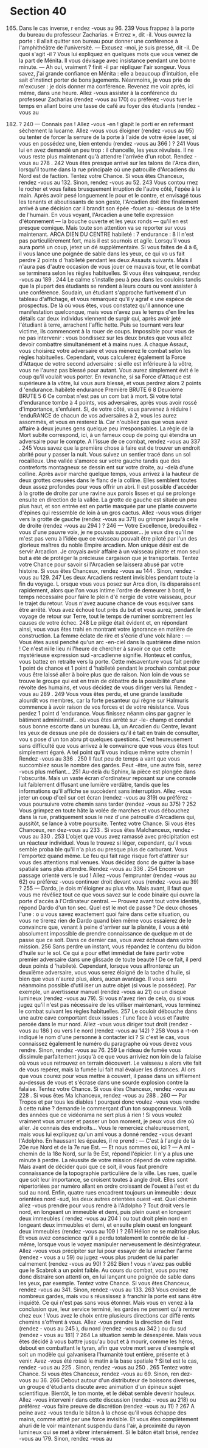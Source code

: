 # Section 40

165. Dans le cas inverse, r endez -vous au 96.
239
Vous frappez à la porte du bureau du professeur Zacharias. «
Entrez », dit -il. Vous ouvrez la porte : il allait quitter son bureau
pour donner une conférence à l'amphithéâtre de l'université.
— Excusez -moi, je  suis pressé, dit -il. De quoi s'agit -il ?
Vous lui expliquez en quelques mots que vous venez de la part de
Ménita. Il vous dévisage avec insistance pendant une bonne
minute.
— Ah oui, vraiment ? finit -il par répliquer l'air songeur. Vous
savez, j'ai grande  confiance en Ménita : elle a beaucoup
d'intuition, elle sait d'instinct porter de bons jugements.
Néanmoins, je vous prie de m'excuser : je dois donner ma
conférence. Revenez me voir après, ici même, dans une heure.
Allez -vous assister à la conférence du professeur Zacharias
(rendez -vous au 170) ou préférez -vous tuer le temps en allant
boire une tasse de café au foyer des étudiants (rendez -vous au
182) ?
240
— Connais pas ! Allez -vous -en ! glapit le porti er en refermant
sèchement la lucarne.
Allez -vous vous éloigner (rendez -vous au 95) ou tenter de forcer
la serrure de la porte à l'aide de votre épée laser, si vous en
possédez une, bien entendu (rendez -vous au 366 ) ?
241
Vous lui en avez demandé un peu trop : il chancelle, les yeux
révulsés. Il ne vous reste plus maintenant qu'à attendre l'arrivée
d'un robot. Rendez -vous au 278 .
242
Vous êtes presque arrivé sur les talons de l'Arca dien, lorsqu'il
tourne dans la rue principale où une patrouille d'Arcadiens du
Nord est de faction. Tentez votre Chance. Si vous êtes Chanceux,
rendez -vous au 132. Sinon, rendez -vous au 52.
243
Vous contou rnez le rocher et vous faites brusquement irruption
de l'autre côté, l'épée à la main. Après avoir pesé longuement le
pour et le contre, et envisagé tous les tenants et aboutissants de
son geste, l'Arcadien doit être finalement arrivé à une décision
car il  brandit son épée -fouet au -dessus de la tête de l'humain. En
vous voyant, l'Arcadien a une telle expression d'étonnement — la
bouche ouverte et les yeux ronds — qu'il en est presque comique.
Mais toute son attention va se reporter sur vous maintenant.
ARCA DIEN  DU CENTRE  habileté  : 7 endurance  : 8
Il n'est pas particulièrement fort, mais il est sournois et agiîe.
Lorsqu'il vous aura porté un coup, jetez un dé supplémentaire. Si
vous faites de 4 à 6, il vous lance une poignée de sable dans les
yeux, ce qui vo us fait perdre 2 points d 'hablleté  pendant les
deux Assauts suivants. Mais il n'aura pas d'autre occasion de
vous jouer ce mauvais tour, et le combat se terminera selon les
règles habituelles. Si vous êtes vainqueur, rendez -vous au 189 .
244
Le calme s'installe peu à peu dans les couloirs tandis que la
plupart des étudiants se rendent à leurs cours ou vont assister à
une conférence. Soudain, un étudiant s'approche furtivement
d'un tableau d'affichage, et vous remarquez qu'il y agraf e une
espèce de prospectus. De là où vous êtes, vous constatez qu'il
annonce une manifestation quelconque, mais vous n'avez pas le
temps d'en lire les détails car deux individus viennent de surgir
qui, après avoir jeté l'étudiant à terre, arrachent l'affic hette. Puis
se tournant vers leur victime, ils commencent à la rouer de
coups. Impossible pour vous de ne pas intervenir : vous
bondissez sur les deux brutes que vous allez devoir combattre
simultanément et à mains nues. A chaque Assaut, vous choisirez
votre adversaire et vous mènerez le combat selon les règles
habituelles. Cependant, vous calculerez également la Force
d'Attaque de votre second adversaire : si elle est inférieure à la
vôtre, vous ne l'aurez pas blessé pour autant. Vous aurez
simplement évit é le coup qu'il voulait vous porter. En revanche,
si sa Force d'Attaque est supérieure à la vôtre, lui vous aura
blessé, et vous perdrez alors 2 points d 'endurance.
habileté endurance
Première BRUTE    6   8
Deuxième BRUTE    5   6
Ce combat n'est pas un com bat à mort. Si votre total
d'endurance  tombe à 4 points, vos adversaires, après vous
avoir rossé d'importance, s'enfuient. Si, de votre côté, vous
parvenez à réduire l 'enduRANCE  de chacun de vos adversaires
à 2, vous les aurez assommés, et vous en resterez  là. Car
n'oubliez pas que vous avez affaire à deux jeunes gens quelque
peu irresponsables. La règle de la  Mort subite  correspond, ici, à
un fameux coup de poing qui étendra un adversaire pour le
compte. A l'issue de ce combat, rendez -vous au 337 .
245
Vous savez que la première chose à faire est de trouver un
endroit abrité pour y passer la nuit. Vous suivez un sentier tracé
dans un sol rocailleux. Une vallée s'amorce sur votre gauche
tandis que des contreforts montagneux se dessin ent sur votre
droite, au -delà d'une colline. Après avoir marché quelque temps,
vous arrivez à la hauteur de deux grottes creusées dans le flanc
de la colline. Elles semblent toutes deux assez profondes pour
vous offrir un abri. Il est possible d'accéder à la grotte de droite
par une ravine aux parois lisses et qui se prolonge ensuite en
direction de la vallée. La grotte de gauche est située un peu plus
haut, et son entrée est en partie masquée par une plante couverte
d'épines qui ressemble de loin à un gros  cactus. Allez -vous vous
diriger vers la grotte de gauche (rendez -vous au 371) ou grimper
jusqu'à celle de droite (rendez -vous au 294 ) ?
246
— Votre Excellence, bredouillez -vous d'une pauvre voix, je ne
pouvais supposer... je veux dire qu'il ne m'est pas venu à l'idée
que ce vaisseau pouvait être piloté par l'un des glorieux maîtres
du noble Empire arcadien. Mon unique désir est de servir
Arcadion. Je croyais avoir affaire à un vaisseau pirate et mon seul
but a été de protéger la précieuse cargaison que je transportais.
Tentez votre Chance pour savoir si l'Arcadien se laissera abusé
par votre histoire. Si vous êtes Chanceux, rendez -vous au 144 .
Sinon, rendez -vous au 129.
247
Les deux Arcadiens restent invisibles pendant toute la fin du
voyage. L orsque vous vous posez sur Arca dion, ils disparaissent
rapidement, alors que l'on vous intime l'ordre de demeurer à
bord, le temps nécessaire pour faire le plein d'é nergie de votre
vaisseau, pour le trajet du retour. Vous n'avez aucune chance de
vous esquiver sans être arrêté. Vous avez échoué tout près du but
et vous aurez, pendant le voyage de retour sur Terre, tout le
temps de ruminer sombrement les causes de votre  échec.
248
Le piège était évident et, en répondant ainsi, vous vous êtes trahi
en montrant votre ignorance en matière de construction. La
femme éclate de rire et s'écrie d'une voix hilare :
— Vous êtes aussi penché qu'un arc -en-ciel dans la quatrième
dime nsion !
Ce n'est ni le lieu ni l'heure de chercher à savoir ce que cette
mystérieuse expression sud -arcadienne signifie. Honteux et
confus, vous battez en retraite vers la porte. Cette mésaventure
vous fait perdre 1 point de  chance  et 1 point d 'hablleté  pendant
le prochain combat pour vous être laissé aller à boire plus que de
raison. Non loin de vous se trouve le groupe qui est en train de
débattre de la possibilité d'une révolte des humains, et vous
décidez de vous diriger vers lui. Rendez -vous au 289 .
249
Vous vous êtes perdu, et une grande lassitude alourdit vos
membres, car la forte pesanteur qui règne sur Halmuris
commence à avoir raison de vos forces et de votre résistance.
Vous perdez 1 point d 'endurance.  Vous finissez néanm oins par
gagner le bâtiment administratif... où vous êtes arrêté sur -le-
champ et conduit sous bonne escorte dans un bureau. Là, un
Arcadien du Centre, levant les yeux de dessus une pile de
dossiers qu'il é tait en train de consulter, vou s pose d'un ton
abru pt quelques questions. C'est heureusement sans difficulté
que vous arrivez à le convaincre que vous vous êtes tout
simplement égaré. A tel point qu'il vous indique même votre
chemin ! Rendez -vous au 336 .
250
Il faut peu de temps a vant que vous succombiez sous le nombre
des gardes. Peut -être, une autre fois, serez -vous plus méfiant...
251
Au-delà du Sphinx, la pièce est plongée dans l'obscurité. Mais un
vaste écran d'ordinateur reposant sur une console luit faiblement
diffusant une lumière verdâtre, tandis que les informations qu'il
affiche se succèdent sans interruption. Allez -vous jeter un coup
d'œil sur cet écran (rendez -vous au 319) ou préférez -vous
poursuivre votre chemin sans tarder (rendez -vous au 375) ?
252
Vous grimpez en toute hâte la volée de marches et vous
débouchez dans la rue, pratiquement sous le nez d'une patrouille
d'Arcadiens qui, aussitôt, se lance à votre poursuite. Tentez votre
Chance. Si vous êtes Chanceux, ren dez-vous au 233 . Si vous êtes
Malchanceux, rendez -vous au 330 .
253
L'objet que vous avez ramassé avec précipitation est un réacteur
individuel. Vous le trouvez si léger, cependant, qu'il vous semble
proba ble qu'il n'a plus ou presque plus de carburant. Vous
l'emportez quand même. Le feu qui fait rage risque fort d'attirer
sur vous des attentions mal venues. Vous décidez donc de quitter
la base spatiale sans plus attendre. Rendez -vous au 336 .
254
Encore un passage orienté vers le sud ! Allez -vous l'emprunter
(rendez -vous au 62) ou préférez -vous continuer droit devant
vous (rendez -vous au 39) ?
255
— Dardo, je dois m'éloigner au plus vite. Mais avant, il faut que
vous me révéliez tout ce que vous savez sur le code binaire qui
ouvre la porte d'accès à l'Ordinateur central.
— Prouvez avant tout votre identité, répond Dardo d'un ton sec.
Quel est le mot de passe ?
De deux choses l'une : o u vous savez exactement quoi faire dans
cette situation, ou vous ne tirerez rien de Dardo quand bien
même vous essaierez de le convaincre que, venant à peine
d'arriver sur la planète, il vous a été absolument impossible de
prendre connaissance de quelque m ot de passe que ce soit.
Dans ce dernier cas, vous avez échoué dans votre mission.
256
Sans perdre un instant, vous répandez le contenu du bidon
d'huile sur le sol. Ce qui a pour effet immédiat de faire partir
votre premier adversaire dans une glissade de toute beauté ! De
ce fait, il perd deux points d 'habileté.  Cependant, lorsque vous
affronterez un deuxième adversaire, vous vous serez éloigné de la
tache d'huile, si bien que vous n'aurez plus, alors, aucun
avantage. Il vous sera néanmoins possible d'util iser un autre
objet (si vous le possédez). Par exemple, un avertisseur manuel
(rendez -vous au 21) ou un disque lumineux (rendez -vous au 79).
Si vous n'avez rien de cela, ou si vous jugez qu'il n'est pas
nécessaire de les utiliser maintenant, vous terminez le combat
suivant les règles habituelles.
257
Le couloir débouche dans une autre cave comportant deux issues
: l'une face à vous et l'autre percée dans le mur nord. Allez -vous
vous diriger tout droit (rendez -vous au 186 ) ou vers l e nord
(rendez -vous au 142) ?
258
Vous a -t-on indiqué le nom d'une personne à contacter ici ? Si
c'est le cas, vous connaissez également le numéro du paragraphe
où vous devez vous rendre. Sinon, rendez -vous au 76.
259
Le rideau de fumée vous dissimule parfaitement jusqu'à ce que
vous arriviez non loin de la falaise où vous vous retrouvez en
terrain découvert. Le vaisseau a alors vite fait de vous repérer,
mais la fumée lui fait mal évaluer les distances. Al ors que vous
courez pour vous mettre à couvert, il passe dans un sifflement
au-dessus de vous et s'écrase dans une sourde explosion contre la
falaise. Tentez votre Chance. Si vous êtes Chanceux, rendez -vous
au 228 . Si vous êtes Ma lchanceux, rendez -vous au 288 .
260
— Par Tropos et par tous les diables ! pourquoi donc voulez -vous
vous rendre à cette ruine ? demande le commerçant d'un ton
soupçonneux. Voilà des années que ce vidéorama ne sert plus à
rien ! Si  vous voulez vraiment vous amuser et passer un bon
moment, je peux vous dire où aller. Je connais des endroits...
Vous le remerciez chaleureusement, mais vous lui expliquez
qu'un ami vous a donné rendez -vous devant l'Adolpho. En
haussant les épaules, il re prend :
— C'est à l'angle de la 20e rue Nord et de la 7e rue Est.
— Et nous sommes où, ici ?
— A mi -chemin de la 18e Nord, sur la 9e Est, répond l'épicier.
Il n'y a plus une minute à perdre. La réussite de votre mission
dépend de votre rapidité. Mais avant  de décider quoi que ce soit,
il vous faut prendre connaissance de la topographie particulière
de la ville. Les rues, quelle que soit leur importance, se croisent
toutes à angle droit. Elles sont répertoriées par numéro allant en
ordre croissant de l'ouest  à l'est et du sud au nord. Enfin, quatre
rues encadrent toujours un immeuble : deux orientées nord -sud,
les deux autres orientées ouest -est. Quel chemin allez -vous
prendre pour vous rendre à l'Adolpho ? Tout droit vers le nord,
en longeant un immeuble et demi, puis plein ouest en longeant
deux immeubles ( rendez -vous  au 204 ) ou tout droit plein nord
en longeant deux immeubles et demi, et ensuite plein ouest en
longeant deux immeubles (rendez -vous au 109 ) ?
261
Hélion ne se maîtrise plus. Et vous avez conscience qu'il a perdu
totalement le contrôle de lui -même, lorsque vous le voyez
manipuler nerveusement le désintégrateur. Allez -vous vous
précipiter sur lui pour essayer de lui arracher l'arme (rendez -
vous a u 59) ou jugez -vous plus prudent de lui parler calmement
(rendez -vous au 90) ?
262
Bien ! vous n'avez pas oublié que le Scabrok a un point faible. Au
cours du combat, vous pourrez donc distraire son attenti on, en
lui lançant une poignée de sable dans les yeux, par exemple.
Tentez votre Chance. Si vous êtes Chanceux, rendez -vous au 341.
Sinon, rendez -vous au 133.
263
Vous croisez de nombreux gardes, mais vou s réussissez à
franchir la porte est sans être inquiété. Ce qui n'est pas sans vous
étonner. Mais vous en venez à la conclusion que, leur service
terminé, les gardes ne pensent qu'à rentrer chez eux ! Vous avez
le choix entre plusieurs directions car diffé rents chemins
s'offrent à vous. Allez -vous prendre la direction de l'est (rendez -
vous au 245 ), du nord (rendez -vous au 342 ) ou du sud (rendez -
vous au 181) ?
264
La situation semb le désespérée. Mais vous êtes décidé à vous
battre jusqu'au bout et à mourir, comme les héros, debout en
combattant le tyran, afin que votre mort serve d'exemple et soit
un modèle qui galvanisera l'humanité tout entière, présente et à
venir. Avez -vous été rossé le matin à la base spatiale ? Si tel est le
cas, rendez -vous au 225 . Sinon, rendez -vous au 250 .
265
Tentez votre Chance. Si vous êtes Chanceux, rendez -vous au 69.
Sinon, ren dez-vous au 36.
266
Debout autour d'un distributeur de boissons diverses, un groupe
d'étudiants discute avec animation d'un épineux sujet
scientifique. Bientôt, le ton monte, et le débat semble devenir
houleux. Allez -vous interveni r dans cette discussion (rendez -
vous au 218) ou préférez -vous faire preuve de discrétion
(rendez -vous au 11) ?
267
A peine avez -vous tendu le bâton à la chose qu'il vous échappe
des mains, comme attiré par  une force invisible. Et vous êtes
complètement ahuri de le voir maintenant suspendu dans l'air, à
proximité du rayon lumineux qui se met à vibrer intensément. Si
le bâton était brisé, rendez -vous au 179. Sinon, rendez -vous  au